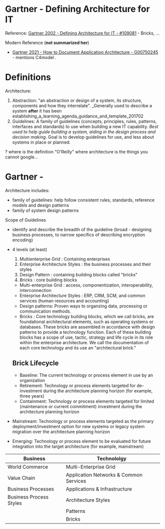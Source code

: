 # Gartner - Defining Architecture for IT

Reference: [Gartner 2002 - Defining Architecture for IT - #109081](https://www.gartner.com/document/366198?ref=solrAll&refval=309270187) - Bricks, ...

Modern Reference (__not summarized her__)
- [Gartner 2021 - How to Document Application Architecture - G00750245](https://www.gartner.com/document/4008341) - mentions C4model .


# Definitions
Architecture:
1. Abstraction:  "an abstraction or design of a system, its
structure, components and how they interrelate".  _Generally used to describe a system __after__ it has been establishing_a_learning_agenda_guidance_and_template_201702
2. Guidelines: A family of guidelines (concepts, principles, rules, patterns, interfaces and standards) to use when building a new IT capability.  _Best used to help guide building a system, aiding in the design process and decision making_.  Goal is to develop guidelines for use, and less about systems in place or planned.

? where is the definition "O'Reilly" where architecture is the things you cannot google...


# Gartner -
Architecture includes:
- family of guidelines: help follow consistent rules, standards, reference models and design patterns
- family of system design patterns

Scope of Guidelines
- identify and describe the breadth of the guideline (broad - designing business processes, to narrow specifics of describing encryption encoding)
- 4 levels (at least)
  1. Multienterprise Grid : Containing enterprises
  1. Enterprise Architecture Styles : the business processes and their styles
  1. Design Pattern : containing building blocks called "bricks"
  1. Bricks : core building blocks

  - Multi-enterprise Grid : access, componentization, interoperability, interconnection
  - Enterprise Architecture Styles : ERP, CRM, SCM, and common services (human resources and accounting)
  - Design patterns:  Proven ways to organzing data, processing or communication methods.  
  - Bricks : Core technology building blocks, which we call bricks, are foundational architectural elements, such as operating systems or databases. These bricks are assembled in accordance with design patterns to provide a technology function. Each of these building blocks has a scope of use, tactic, strategy and life cycle in its role within the enterprise architecture. We call the documentation of each core technology and its use an "architectural brick."

  ## Brick Lifecycle
  - Baseline: The current technology or process element in use by an organization
  - Retirement: Technology or process elements targeted for de-investment during the architecture
planning horizon (for example, three years)
  - Containment: Technology or process elements targeted for limited (maintenance or current
commitment) investment during the architecture planning horizon
 - Mainstream: Technology or process elements targeted as the primary deployment/investment
option for new systems or legacy system migration over the architecture planning horizon
 - Emerging: Technology or process element to be evaluated for future integration into the target
architecture (for example, mainstream)

  |Business|Technololgy|
  |--|--|
  |World Commerce|Multi-Enterprise Grid|
  |Value Chain|Application Networks & Common Services|
  |Business Processes|Applications & Infrastructure|
  |Business Process Styles|Architecture Styles|
  ||Patterns|
  ||Bricks|
